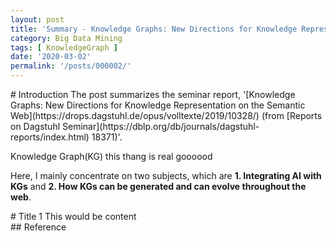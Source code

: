 ```yaml
---
layout: post
title: 'Summary - Knowledge Graphs: New Directions for Knowledge Representation on the Semantic Web' 
category: Big Data Mining
tags: [ KnowledgeGraph ]
date: '2020-03-02'
permalink: '/posts/000002/'
---
```


<div id="Introduction"></div>
# Introduction
The post summarizes the seminar report, '[Knowledge Graphs: New Directions for Knowledge Representation on the Semantic Web](https://drops.dagstuhl.de/opus/volltexte/2019/10328/) (from [Reports on Dagstuhl Seminar](https://dblp.org/db/journals/dagstuhl-reports/index.html) 18371)'. 

Knowledge Graph(KG)
this thang is real goooood

Here, I mainly concentrate on two subjects, which are **1. Integrating AI with KGs** and **2. How KGs can be generated and can evolve throughout the web**.

<!-- more -->

<div id="Title 1"></div>
# Title 1
This would be content

<div id="Reference"></div>
## Reference
